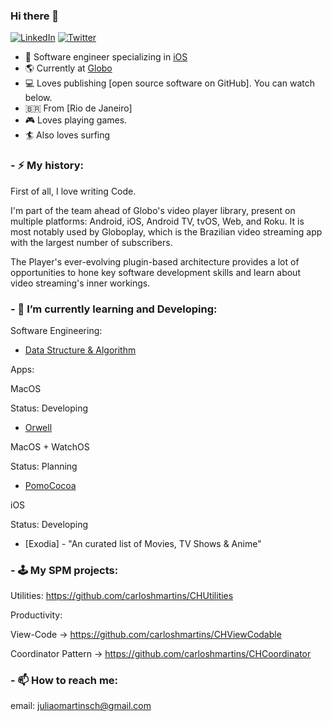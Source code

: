 ### Hi there 👋

<p align="left">
<a href="https://www.linkedin.com/in/carloshenriquemartins/">
<img src="https://img.shields.io/badge/-LinkedIn-%233781da" alt="LinkedIn"/></a> 
<a href="https://twitter.com/ocaiquemartins">
<img src="https://img.shields.io/badge/-Twitter-%231DA1F2" alt="Twitter" /></a>
</p>

* 📱 Software engineer specializing in [iOS](https://www.apple.com/ios/)
* 🌎 Currently at [Globo](https://github.com/globoi)
* 💻 Loves publishing [open source software on GitHub]. You can watch below.
* 🇧🇷 From [Rio de Janeiro]
* 🎮 Loves playing games.
* 🏄 Also loves surfing

### - ⚡ My history:
First of all, I love writing Code.

I'm part of the team ahead of Globo's video player library, present on multiple platforms: Android, iOS, Android TV, tvOS, Web, and Roku. It is most notably used by Globoplay, which is the Brazilian video streaming app with the largest number of subscribers.

The Player's ever-evolving plugin-based architecture provides a lot of opportunities to hone key software development skills and learn about video streaming's inner workings.

### - 🌱 I’m currently learning and Developing: 

Software Engineering:
- [Data Structure & Algorithm](https://github.com/carloshmartins/Swift-Data-Structure-Algorithm)

Apps:

MacOS

Status: Developing
- [Orwell](https://github.com/carloshmartins/Orwell)

MacOS + WatchOS

Status: Planning
- [PomoCocoa](https://github.com/carloshmartins/Pomococoa)

iOS

Status: Developing
- [Exodia] - "An curated list of Movies, TV Shows & Anime"

### - 🕹 My SPM projects:

Utilities:
https://github.com/carloshmartins/CHUtilities

Productivity:

View-Code -> https://github.com/carloshmartins/CHViewCodable

Coordinator Pattern -> https://github.com/carloshmartins/CHCoordinator

### - 📫 How to reach me:
email: juliaomartinsch@gmail.com 
